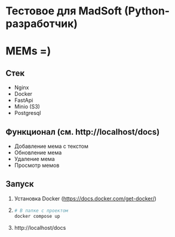 # Тестовое для MadSoft (Python-разработчик)
# MEMs =)

## Стек
- Nginx
- Docker
- FastApi
- Minio (S3)
- Postgresql

## Функционал (см. http://localhost/docs)
- Добавление мема с текстом
- Обновление мема
- Удаление мема
- Просмотр мемов

## Запуск
1. Установка Docker (https://docs.docker.com/get-docker/)
2. ```bash
   # В папке с проектом
   docker compose up
    ```
3. http://localhost/docs